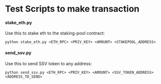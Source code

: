 # Test Scripts to make transaction


#### stake_eth.py
 Use this to stake eth to the staking-pool contract:
 ```
 python stake_eth.py <ETH_RPC> <PRIV_KEY> <AMOUNT> <STAKEPOOL_ADDRESS>
 ```

#### send_ssv.py
 Use this to send SSV token to any address:
 ```
 python send_ssv.py <ETH_RPC> <PRIV_KEY> <AMOUNT> <SSV_TOKEN_ADDRESS> <ADDRESS_TO_SEND>
 ```

